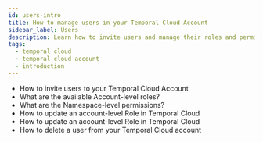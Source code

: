 ```yaml
---
id: users-intro
title: How to manage users in your Temporal Cloud Account
sidebar_label: Users
description: Learn how to invite users and manage their roles and permissions.
tags:
  - temporal cloud
  - temporal cloud account
  - introduction
---
```


- How to invite users to your Temporal Cloud Account
- What are the available Account-level roles?
- What are the Namespace-level permissions?
- How to update an account-level Role in Temporal Cloud
- How to update an account-level Role in Temporal Cloud
- How to delete a user from your Temporal Cloud account
